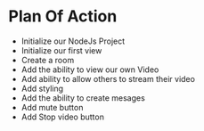 # Plan Of Action 

- Initialize our NodeJs Project
- Initialize our first view 
- Create a room
- Add the ability to view our own Video 
- Add ability to allow others to stream their video
- Add styling
- Add the ability  to create mesages
- Add mute button 
- Add Stop video button 